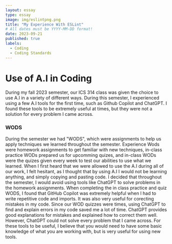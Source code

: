 ```yaml
---
layout: essay
type: essay
image: img/eslintpng.png
title: "My Experience With ESLint"
# All dates must be YYYY-MM-DD format!
date: 2023-09-21
published: true
labels:
  - Coding
  - Coding Standards
---
```

<h1> Use of A.I in Coding </h1>
<p> 
  During my fall 2023 semester, our ICS 314 class was given the choice to use A.I in a variety of different ways. During this semester, I experienced using a few A.I tools for 
the first time, such as Github Copilot and ChatGPT. I found these tools to be extremely useful at times, but they were not a solution for every problem I came across.
</p>

<h3> WODS </h3>
<p> During the semester we had "WODS", which were assignments to help us apply techniques we learned throughout the semester. Experience Wods were 
  homework assignments to get familiar with new techniques, in-class practice WODs prepared us for upcomming quizes, and in-class WODs were the quizes given every week
to test our abilities to use what we learned. When I first heard that we were allowed to use the A.I during all of our work, I felt hesitant, as I thought that by using A.I
  I would not be learning anything, and simply copying and pasting code. I decided that throughout the semester, I would avoid using tools like ChatGPT to solve problems in the homework assignments. When completing the in class practice and quiz WODS, I found that GitHub Copilot was extremely helpful when I had to write repetitive code and imports. It was also very useful for corecting mistakes in my code. Since our WOD quizzes were times, using ChatGPT to find and explain errors in my code saved me a lot of time. ChatGPT provides good explanations for mistakes and explained how to correct them well. However, ChatGPT could not solve every problem that I came across. For these tools to be useful, I believe that you would need to have some basic knowledge of what you are working with, but is very useful for using new tools.
</p>


